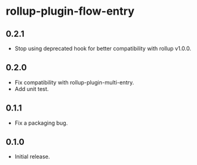 # rollup-plugin-flow-entry

## 0.2.1

- Stop using deprecated hook for better compatibility with rollup v1.0.0.

## 0.2.0

- Fix compatibility with rollup-plugin-multi-entry.
- Add unit test.

## 0.1.1

- Fix a packaging bug.

## 0.1.0

- Initial release.
